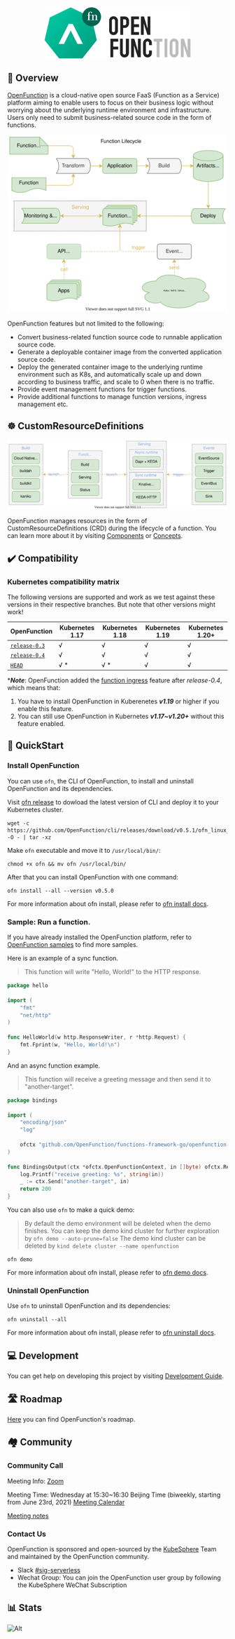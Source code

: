 <div align=center><img  width="334" height="117" src=docs/images/logo.png></div>

## 👀 Overview

[OpenFunction](https://openfunction.dev/) is a cloud-native open source FaaS (Function as a Service) platform aiming to enable users to focus on their business logic without worrying about the underlying runtime environment and infrastructure. Users only need to submit business-related source code in the form of functions.

<div align=center><img src=docs/images/function-lifecycle.svg></div>

OpenFunction features but not limited to the following:

- Convert business-related function source code to runnable application source code.
- Generate a deployable container image from the converted application source code.
- Deploy the generated container image to the underlying runtime environment such as K8s, and automatically scale up and down according to business traffic, and scale to 0 when there is no traffic.
- Provide event management functions for trigger functions.
- Provide additional functions to manage function versions, ingress management etc.

## ☸ CustomResourceDefinitions

<div align=center><img src=docs/images/openfunction-overview.svg></div>

OpenFunction manages resources in the form of CustomResourceDefinitions (CRD) during the lifecycle of a function. You can learn more about it by visiting [Components](docs/concepts/Components.md) or [Concepts](https://openfunction.dev/docs/concepts/).

## ✔️ Compatibility

### Kubernetes compatibility matrix

The following versions are supported and work as we test against these versions in their respective branches. But note that other versions might work!

| OpenFunction                                                 | Kubernetes 1.17 | Kubernetes 1.18 | Kubernetes 1.19 | Kubernetes 1.20+ |
| ------------------------------------------------------------ | --------------- | --------------- | --------------- | ---------------- |
| [`release-0.3`](https://github.com/OpenFunction/OpenFunction/tree/v0.3.0) | &radic;         | &radic;         | &radic;         | &radic;          |
| [`release-0.4`](https://github.com/OpenFunction/OpenFunction/tree/v0.4.0) | &radic;         | &radic;         | &radic;         | &radic;          |
| [`HEAD`](https://github.com/OpenFunction/OpenFunction/tree/main) | &radic; *         | &radic; *         | &radic;         | &radic;          |

\****Note***: OpenFunction added the [function ingress](docs/concepts/Components.md#domain) feature after *release-0.4*, which means that:

1. You have to install OpenFunction in Kuberenetes ***v1.19*** or higher if you enable this feature.
2. You can still use OpenFunction in Kubernetes ***v1.17~v1.20+*** without this feature enabled.

## 🚀 QuickStart

### Install OpenFunction

You can use `ofn`, the CLI of OpenFunction, to install and uninstall OpenFunction and its dependencies.

Visit [ofn release](https://github.com/OpenFunction/cli/releases) to dowload the latest version of CLI and deploy it to your Kubernetes cluster.

```
wget -c  https://github.com/OpenFunction/cli/releases/download/v0.5.1/ofn_linux_amd64.tar.gz -O - | tar -xz
```

Make `ofn` executable and move it to `/usr/local/bin/`:

```
chmod +x ofn && mv ofn /usr/local/bin/
```

After that you can install OpenFunction with one command:

```
ofn install --all --version v0.5.0
```

For more information about ofn install, please refer to [ofn install docs](https://github.com/OpenFunction/cli/blob/main/docs/install.md).

### Sample: Run a function.

If you have already installed the OpenFunction platform, refer to [OpenFunction samples](https://github.com/OpenFunction/samples) to find more samples.

Here is an example of a sync function.

> This function will write "Hello, World!" to the HTTP response.

```go
package hello

import (
	"fmt"
	"net/http"
)

func HelloWorld(w http.ResponseWriter, r *http.Request) {
	fmt.Fprint(w, "Hello, World!\n")
}
```

And an async function example.

> This function will receive a greeting message and then send it to "another-target".

```go
package bindings

import (
	"encoding/json"
	"log"
  
	ofctx "github.com/OpenFunction/functions-framework-go/openfunction-context"
)

func BindingsOutput(ctx *ofctx.OpenFunctionContext, in []byte) ofctx.RetValue {
	log.Printf("receive greeting: %s", string(in))
	_ := ctx.Send("another-target", in)
	return 200
}
```

You can also use `ofn` to make a quick demo:

>By default the demo environment will be deleted when the demo finishes.
>You can keep the demo kind cluster for further exploration by `ofn demo --auto-prune=false`
>The demo kind cluster can be deleted by `kind delete cluster --name openfunction`

```shell
ofn demo
```

For more information about ofn install, please refer to [ofn demo docs](https://github.com/OpenFunction/cli/blob/main/docs/demo.md).

### Uninstall OpenFunction

Use `ofn` to uninstall OpenFunction and its dependencies:

```shell
ofn uninstall --all
```

For more information about ofn install, please refer to [ofn uninstall docs](https://github.com/OpenFunction/cli/blob/main/docs/uninstall.md).

## 💻 Development

You can get help on developing this project by visiting [Development Guide](docs/development/README.md).

## 🛣️ Roadmap

[Here](docs/roadmap.md) you can find OpenFunction's roadmap.

## 🏘️ Community

### Community Call

Meeting Info: [Zoom](https://us02web.zoom.us/j/89684762679?pwd=U1JNWVdzbElScVFMSEdQQnV0YnR4UT09)

Meeting Time: Wednesday at 15:30~16:30 Beijing Time (biweekly, starting from June 23rd, 2021) [Meeting Calendar](https://kubesphere.io/contribution/)

[Meeting notes](https://docs.google.com/document/d/1bh5-kVPegjNlIjjq_e37mS3ZhyXWhmmUaysFgeI9_-o/edit?usp=sharing)

### Contact Us

OpenFunction is sponsored and open-sourced by the [KubeSphere](http://kubesphere.io/) Team and maintained by the OpenFunction community.

- Slack [#sig-serverless](https://kubesphere.slack.com/archives/C021XAR3CG3)
- Wechat Group: You can join the OpenFunction user group by following the KubeSphere WeChat Subscription
## 📊 Stats

![Alt](https://repobeats.axiom.co/api/embed/48814fec53572bf75ac4de9d4f447d2c978b26ee.svg "Repobeats analytics image")
